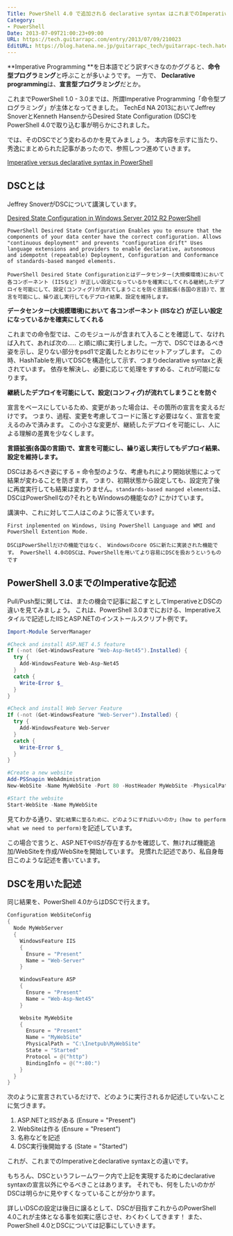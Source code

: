 ```yaml
---
Title: PowerShell 4.0 で追加される declarative syntax はこれまでのImperativeとどう違うのか
Category:
- PowerShell
Date: 2013-07-09T21:00:23+09:00
URL: https://tech.guitarrapc.com/entry/2013/07/09/210023
EditURL: https://blog.hatena.ne.jp/guitarrapc_tech/guitarrapc-tech.hatenablog.com/atom/entry/6802418398340941467
---
```


<!--
Date: 2013-07-09T21:00:23+09:00
URL: https://tech.guitarrapc.com/entry/2013/07/09/210023
-->

**Imperative Programming **を日本語でどう訳すべきなのかググると、**命令型プログラミング**と呼ぶことが多いようです。
一方で、 **Declarative programming**は、**宣言型プログラミング**だとか。

これまでPowerShell 1.0 - 3.0までは、所謂Imperative Programming「命令型プログラミング」が主体となってきました。
TechEd NA 2013においてJeffrey SnoverとKenneth HansenからDesired State Configuration (DSC)をPowerShell 4.0で取り込む事が明らかにされました。

では、そのDSCでどう変わるのかを見てみましょう。 本内容を示すに当たり、秀逸にまとめられた記事があったので、参照しつつ進めていきます。

[Imperative versus declarative syntax in PowerShell](http://www.powershellmagazine.com/2013/07/05/imperative-versus-declarative-syntax-in-powershell)

## DSCとは

Jeffrey SnoverがDSCについて講演しています。

[Desired State Configuration in Windows Server 2012 R2 PowerShell](http://channel9.msdn.com/Events/TechEd/NorthAmerica/2013/MDC-B302#fbid=fgS-kYaoqSg)

```
PowerShell Desired State Configuration Enables you to ensure that the components of your data center have the correct configuration. Allows "continuous deployment" and prevents "configuration drift" Uses language extensions and providers to enable declarative, autonomous and idempotnt (repeatable) Deployment, Configuration and Conformance of standards-based manged elements.

PowerShell Desired State Configurationとはデータセンター(大規模環境)において各コンポーネント (IISなど) が正しい設定になっているかを確実にしてくれる継続したデプロイを可能にして、設定(コンフィグ)が流れてしまうことを防ぐ言語拡張(各国の言語)で、宣言を可能にし、繰り返し実行してもデプロイ結果、設定を維持します。
```

**データセンター(大規模環境)において 各コンポーネント (IISなど) が正しい設定になっているかを確実にしてくれる**

これまでの命令型では、このモジュールが含まれて入ることを確認して、なければ入れて、あれば次の..... と順に順に実行しました。一方で、DSCではあるべき姿を示し、足りない部分をpsd1で定義したとおりにセットアップします。
この時、HashTableを用いてDSCを構造化して示す、つまりdeclarative syntaxと表されています。
依存を解決し、必要に応じて処理をすすめる、これが可能になります。

**継続したデプロイを可能にして、設定(コンフィグ)が流れてしまうことを防ぐ**

宣言をベースにしているため、変更があった場合は、その箇所の宣言を変えるだけです。 つまり、過程、変更を考慮してコードに落とす必要はなく、宣言を変えるのみで済みます。
この小さな変更が、継続したデプロイを可能にし、人による理解の差異を少なくします。

**言語拡張(各国の言語)で、宣言を可能にし、繰り返し実行してもデプロイ結果、設定を維持します。**

DSCはあるべき姿にする = 命令型のような、考慮もれにより開始状態によって結果が変わることを防ぎます。 つまり、初期状態から設定しても、設定完了後に再度実行しても結果は変わりません。`standards-based manged elements`は、DSCはPowerShellなの?それともWindowsの機能なの? にかけています。

講演中、これに対して二人はこのように答えています。

```
First inplemented on Windows, Using PowerShell Language and WMI and PowerShell Extention Mode.

DSCはPowerShellだけの機能ではなく、 Windowsのcore OSに新たに実装された機能です。 PowerShell 4.0のDSCは、PowerShellを用いてより容易にDSCを扱おうというものです
```

## PowerShell 3.0までのImperativeな記述

Pull/Push型に関しては、またの機会で記事に起こすとしてImperativeとDSCの違いを見てみましょう。
これは、PowerShell 3.0までにおける、Imperativeスタイルで記述したIISとASP.NETのインストールスクリプト例です。

```ps1
Import-Module ServerManager

#Check and install ASP.NET 4.5 feature
If (-not (Get-WindowsFeature "Web-Asp-Net45").Installed) {
  try {
    Add-WindowsFeature Web-Asp-Net45
  }
  catch {
    Write-Error $_
  }
}

#Check and install Web Server Feature
If (-not (Get-WindowsFeature "Web-Server").Installed) {
  try {
    Add-WindowsFeature Web-Server
  }
  catch {
    Write-Error $_
  }
}

#Create a new website
Add-PSSnapin WebAdministration
New-WebSite -Name MyWebSite -Port 80 -HostHeader MyWebSite -PhysicalPath "$env:systemdrive\inetpub\MyWebSite"

#Start the website
Start-WebSite -Name MyWebSite
```

見てわかる通り、`望む結果に至るために、どのようにすればいいのか」(how to perform what we need to perform)`を記述しています。

この場合で言うと、ASP.NETやIISが存在するかを確認して、無ければ機能追加/WebSiteを作成/WebSiteを開始しています。
見慣れた記述であり、私自身毎日このような記述を書いています。

## DSCを用いた記述

同じ結果を、PowerShell 4.0からはDSCで行えます。

```ps1
Configuration WebSiteConfig
{
  Node MyWebServer
  {
    WindowsFeature IIS
    {
      Ensure = "Present"
      Name = "Web-Server"
    }

    WindowsFeature ASP
    {
      Ensure = "Present"
      Name = "Web-Asp-Net45"
    }

    Website MyWebSite
    {
      Ensure = "Present"
      Name = "MyWebSite"
      PhysicalPath = "C:\Inetpub\MyWebSite"
      State = "Started"
      Protocol = @("http")
      BindingInfo = @("*:80:")
    }
  }
}
```

次のように宣言されているだけで、どのように実行されるか記述していないことに気づきます。

1. ASP.NETとIISがある (Ensure = "Present")
2. WebSiteは作る (Ensure = "Present")
3. 名称などを記述
4. DSC実行後開始する (State = "Started")

これが、これまでのImperativeとdeclarative syntaxとの違いです。

もちろん、DSCというフレームワーク内で上記を実現するためにdeclarative syntaxの宣言以外にやるべきことはあります。
それでも、何をしたいのかがDSCは明らかに見やすくなっていることが分かります。

詳しいDSCの設定は後日に譲るとして、DSCが目指すこれからのPowerShell 4.0これが主体となる事を如実に感じさせ、わくわくしてきます！
また、PowerShell 4.0とDSCについては記事にしていきます。
